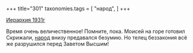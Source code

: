 +++
title="301"
taxonomies.tags = [
 "народ",
]
+++

[Иерархия 1931г](/agni/1931)

Время очень величественное! Помните, пока. Моисей на горе готовил Скрижали, [народ](/tags/народ) внизу предавался безумию. Но телец беззакония всё же разрушился перед Заветом Высшим!   

